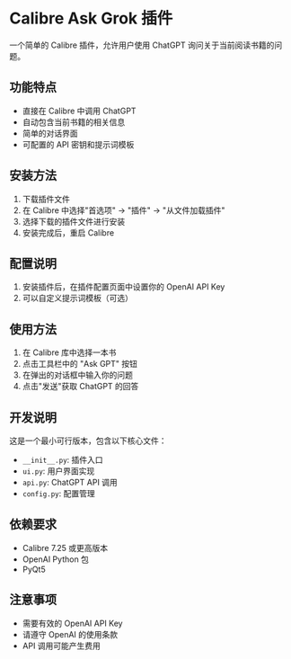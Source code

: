# Calibre Ask Grok 插件

一个简单的 Calibre 插件，允许用户使用 ChatGPT 询问关于当前阅读书籍的问题。

## 功能特点

- 直接在 Calibre 中调用 ChatGPT
- 自动包含当前书籍的相关信息
- 简单的对话界面
- 可配置的 API 密钥和提示词模板

## 安装方法

1. 下载插件文件
2. 在 Calibre 中选择"首选项" -> "插件" -> "从文件加载插件"
3. 选择下载的插件文件进行安装
4. 安装完成后，重启 Calibre

## 配置说明

1. 安装插件后，在插件配置页面中设置你的 OpenAI API Key
2. 可以自定义提示词模板（可选）

## 使用方法

1. 在 Calibre 库中选择一本书
2. 点击工具栏中的 "Ask GPT" 按钮
3. 在弹出的对话框中输入你的问题
4. 点击"发送"获取 ChatGPT 的回答

## 开发说明

这是一个最小可行版本，包含以下核心文件：

- `__init__.py`: 插件入口
- `ui.py`: 用户界面实现
- `api.py`: ChatGPT API 调用
- `config.py`: 配置管理

## 依赖要求

- Calibre 7.25 或更高版本
- OpenAI Python 包
- PyQt5

## 注意事项

- 需要有效的 OpenAI API Key
- 请遵守 OpenAI 的使用条款
- API 调用可能产生费用
